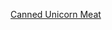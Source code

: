 ---
layout: post
wordpress_id: 572
wordpress_url: http://noesbueno.com/archives/572
date: '2010-04-16 19:57:16 -0500'
date_gmt: '2010-04-17 00:57:16 -0500'
body: |
  <p><a href="http://feedproxy.google.com/~r/LostAtEMinor/~3/C2jRYD0Csbo/">Canned Unicorn Meat</a></p>
---